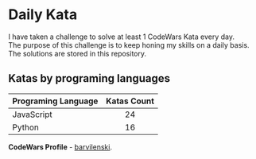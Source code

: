 # Daily Kata

I have taken a challenge to solve at least 1 CodeWars Kata every day.  
The purpose of this challenge is to keep honing my skills on a daily basis.  
The solutions are stored in this repository.

## Katas by programing languages

| Programing Language | Katas Count |
| ------------------- | :---------: |
| JavaScript          |          24 |
| Python              |          16 |


**CodeWars Profile** - [barvilenski](https://www.codewars.com/users/vbarv24).
